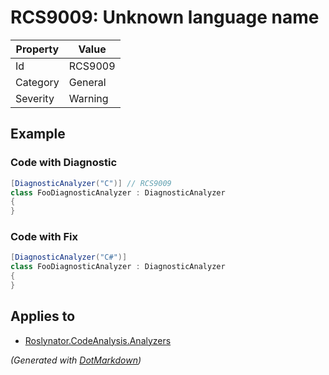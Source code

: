 # RCS9009: Unknown language name

| Property | Value   |
| -------- | ------- |
| Id       | RCS9009 |
| Category | General |
| Severity | Warning |

## Example

### Code with Diagnostic

```csharp
[DiagnosticAnalyzer("C")] // RCS9009
class FooDiagnosticAnalyzer : DiagnosticAnalyzer
{
}
```

### Code with Fix

```csharp
[DiagnosticAnalyzer("C#")]
class FooDiagnosticAnalyzer : DiagnosticAnalyzer
{
}
```

## Applies to

* [Roslynator.CodeAnalysis.Analyzers](https://www.nuget.org/packages/Roslynator.CodeAnalysis.Analyzers)


*\(Generated with [DotMarkdown](http://github.com/JosefPihrt/DotMarkdown)\)*